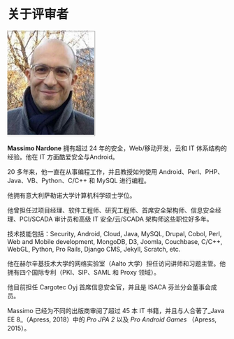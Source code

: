 # 关于评审者

![MassimoNardone](.gitbook/assets/MassimoNardone.png)

**Massimo Nardone** 拥有超过 24 年的安全，Web/移动开发，云和 IT 体系结构的经验。他在 IT 方面酷爱安全与Android。

20 多年来，他一直在从事编程工作，并且教授如何使用 Android、Perl、PHP、Java、VB、Python、C/C++ 和 MySQL 进行编程。

他拥有意大利萨勒诺大学计算机科学硕士学位。

他曾担任过项目经理、软件工程师、研究工程师、首席安全架构师、信息安全经理、PCI/SCADA 审计员和高级 IT 安全/云/SCADA 架构师这些职位好多年。

技术技能包括：Security, Android, Cloud, Java, MySQL, Drupal, Cobol, Perl, Web and Mobile development, MongoDB, D3, Joomla, Couchbase, C/C++, WebGL, Python, Pro Rails, Django CMS, Jekyll, Scratch, etc.

他在赫尔辛基技术大学的网络实验室（Aalto 大学）担任访问讲师和习题主管。他拥有四个国际专利（PKI、SIP、SAML 和 Proxy 领域）。

他目前担任 Cargotec Oyj 首席信息安全官，并且是 ISACA 芬兰分会董事会成员。

Massimo 已经为不同的出版商审阅了超过 45 本 IT 书籍，并且与人合著了_Java EE 8_（Apress, 2018）中的 _Pro JPA 2_ 以及 _Pro Android Games_ （Apress, 2015）。

